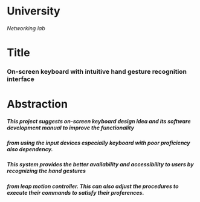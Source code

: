 # University
###### Networking lab

# Title

### On-screen keyboard with intuitive hand gesture recognition interface

# Abstraction

##### This project suggests on-screen keyboard design idea and its software development manual to improve the functionality 

##### from using the input devices especially keyboard with poor proficiency also dependency. 

##### This system provides the better availability and accessibility to users by recognizing the hand gestures 

##### from leap motion controller. This can also adjust the procedures to execute their commands to satisfy their proferences.
